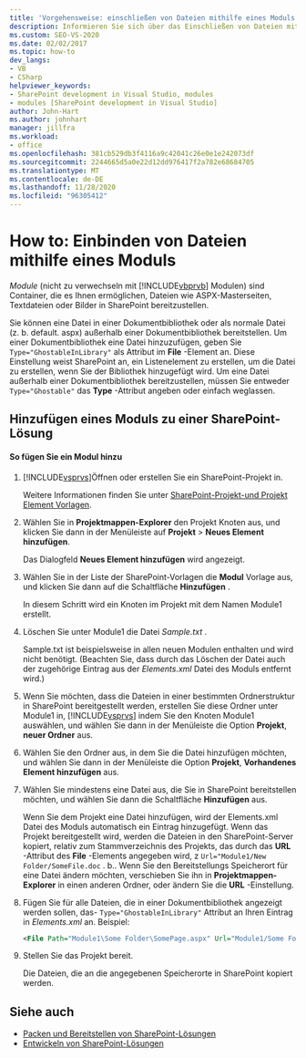 ```yaml
---
title: 'Vorgehensweise: einschließen von Dateien mithilfe eines Moduls | Microsoft-Dokumentation'
description: Informieren Sie sich über das Einschließen von Dateien mithilfe eines Moduls. dabei handelt es sich um einen Container, mit dem Sie Dateien wie ASPX-Masterseiten, Textdateien oder Bilder in SharePoint bereitstellen können.
ms.custom: SEO-VS-2020
ms.date: 02/02/2017
ms.topic: how-to
dev_langs:
- VB
- CSharp
helpviewer_keywords:
- SharePoint development in Visual Studio, modules
- modules [SharePoint development in Visual Studio]
author: John-Hart
ms.author: johnhart
manager: jillfra
ms.workload:
- office
ms.openlocfilehash: 381cb529db3f4116a9c42041c26e0e1e242073df
ms.sourcegitcommit: 2244665d5a0e22d12dd976417f2a782e68684705
ms.translationtype: MT
ms.contentlocale: de-DE
ms.lasthandoff: 11/28/2020
ms.locfileid: "96305412"
---
```

# <a name="how-to-include-files-by-using-a-module"></a>How to: Einbinden von Dateien mithilfe eines Moduls
  *Module* (nicht zu verwechseln mit [!INCLUDE[vbprvb](../sharepoint/includes/vbprvb-md.md)] Modulen) sind Container, die es Ihnen ermöglichen, Dateien wie ASPX-Masterseiten, Textdateien oder Bilder in SharePoint bereitzustellen.

 Sie können eine Datei in einer Dokumentbibliothek oder als normale Datei (z. b. default. aspx) außerhalb einer Dokumentbibliothek bereitstellen. Um einer Dokumentbibliothek eine Datei hinzuzufügen, geben Sie `Type="GhostableInLibrary"` als Attribut im **File** -Element an. Diese Einstellung weist SharePoint an, ein Listenelement zu erstellen, um die Datei zu erstellen, wenn Sie der Bibliothek hinzugefügt wird. Um eine Datei außerhalb einer Dokumentbibliothek bereitzustellen, müssen Sie entweder `Type="Ghostable"` das **Type** -Attribut angeben oder einfach weglassen.

## <a name="add-a-module-to-a-sharepoint-solution"></a>Hinzufügen eines Moduls zu einer SharePoint-Lösung

#### <a name="to-add-a-module"></a>So fügen Sie ein Modul hinzu

1. [!INCLUDE[vsprvs](../sharepoint/includes/vsprvs-md.md)]Öffnen oder erstellen Sie ein SharePoint-Projekt in.

     Weitere Informationen finden Sie unter [SharePoint-Projekt-und Projekt Element Vorlagen](../sharepoint/sharepoint-project-and-project-item-templates.md).

2. Wählen Sie in **Projektmappen-Explorer** den Projekt Knoten aus, und klicken Sie dann in der Menüleiste auf **Projekt**  >  **Neues Element hinzufügen**.

     Das Dialogfeld **Neues Element hinzufügen** wird angezeigt.

3. Wählen Sie in der Liste der SharePoint-Vorlagen die **Modul** Vorlage aus, und klicken Sie dann auf die Schaltfläche **Hinzufügen** .

     In diesem Schritt wird ein Knoten im Projekt mit dem Namen Module1 erstellt.

4. Löschen Sie unter Module1 die Datei *Sample.txt* .

     Sample.txt ist beispielsweise in allen neuen Modulen enthalten und wird nicht benötigt. (Beachten Sie, dass durch das Löschen der Datei auch der zugehörige Eintrag aus der *Elements.xml* Datei des Moduls entfernt wird.)

5. Wenn Sie möchten, dass die Dateien in einer bestimmten Ordnerstruktur in SharePoint bereitgestellt werden, erstellen Sie diese Ordner unter Module1 in, [!INCLUDE[vsprvs](../sharepoint/includes/vsprvs-md.md)] indem Sie den Knoten Module1 auswählen, und wählen Sie dann in der Menüleiste die Option **Projekt**, **neuer Ordner** aus.

6. Wählen Sie den Ordner aus, in dem Sie die Datei hinzufügen möchten, und wählen Sie dann in der Menüleiste die Option **Projekt**, **Vorhandenes Element hinzufügen** aus.

7. Wählen Sie mindestens eine Datei aus, die Sie in SharePoint bereitstellen möchten, und wählen Sie dann die Schaltfläche **Hinzufügen** aus.

     Wenn Sie dem Projekt eine Datei hinzufügen, wird der Elements.xml Datei des Moduls automatisch ein Eintrag hinzugefügt. Wenn das Projekt bereitgestellt wird, werden die Dateien in den SharePoint-Server kopiert, relativ zum Stammverzeichnis des Projekts, das durch das **URL** -Attribut des **File** -Elements angegeben wird, z `Url="Module1/New Folder/SomeFile.doc` . b.. Wenn Sie den Bereitstellungs Speicherort für eine Datei ändern möchten, verschieben Sie ihn in **Projektmappen-Explorer** in einen anderen Ordner, oder ändern Sie die **URL** -Einstellung.

8. Fügen Sie für alle Dateien, die in einer Dokumentbibliothek angezeigt werden sollen, das- `Type="GhostableInLibrary"` Attribut an Ihren Eintrag in *Elements.xml* an. Beispiel:

    ```xml
    <File Path="Module1\Some Folder\SomePage.aspx" Url="Module1/Some Folder/SomePage.aspx" Type="GhostableInLibrary" />
    ```

9. Stellen Sie das Projekt bereit.

     Die Dateien, die an die angegebenen Speicherorte in SharePoint kopiert werden.

## <a name="see-also"></a>Siehe auch
- [Packen und Bereitstellen von SharePoint-Lösungen](../sharepoint/packaging-and-deploying-sharepoint-solutions.md)
- [Entwickeln von SharePoint-Lösungen](../sharepoint/developing-sharepoint-solutions.md)
